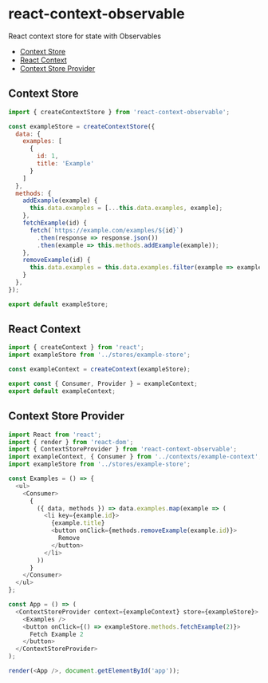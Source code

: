 # react-context-observable
React context store for state with Observables

- [Context Store](#context-store)
- [React Context](#react-context)
- [Context Store Provider](#context-store-provider)

## Context Store
```javascript
import { createContextStore } from 'react-context-observable';

const exampleStore = createContextStore({
  data: {
    examples: [
      {
        id: 1,
        title: 'Example'
      }
    ]
  },
  methods: {
    addExample(example) {
      this.data.examples = [...this.data.examples, example];
    },
    fetchExample(id) {
      fetch(`https://example.com/examples/${id}`)
        .then(response => response.json())
        .then(example => this.methods.addExample(example));
    },
    removeExample(id) {
      this.data.examples = this.data.examples.filter(example => example.id !== id);
    }
  },
});

export default exampleStore;
```

## React Context
```javascript
import { createContext } from 'react';
import exampleStore from '../stores/example-store';

const exampleContext = createContext(exampleStore);

export const { Consumer, Provider } = exampleContext;
export default exampleContext;
```

## Context Store Provider
```javascript
import React from 'react';
import { render } from 'react-dom';
import { ContextStoreProvider } from 'react-context-observable';
import exampleContext, { Consumer } from '../contexts/example-context';
import exampleStore from '../stores/example-store';

const Examples = () => {
  <ul>
    <Consumer>
      {
        ({ data, methods }) => data.examples.map(example => (
          <li key={example.id}>
            {example.title}
            <button onClick={methods.removeExample(example.id)}>
              Remove
            </button>
          </li>
        ))
      }
    </Consumer>
  </ul>
};

const App = () => (
  <ContextStoreProvider context={exampleContext} store={exampleStore}>
    <Examples />
    <button onClick={() => exampleStore.methods.fetchExample(2)}>
      Fetch Example 2
    </button>
  </ContextStoreProvider>
);

render(<App />, document.getElementById('app'));
```
